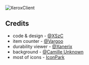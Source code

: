 ![XeroxClient](https://socialify.git.ci/xszcFroakie/XeroxClient/image?custom_description=A+resource+pack+that+provides+modern+user+interface+and+unique+features%2C+for+Bedrock+Edition+only.&description=1&font=Raleway&forks=1&issues=1&logo=https%3A%2F%2Fraw.githubusercontent.com%2FxszcFroakie%2FXeroxClient%2Frefs%2Fheads%2Fmain%2Ftextures%2FXeroxClient%2Fclient_icon%2Fclient_icon.png&name=1&owner=1&pattern=Plus&pulls=1&stargazers=1&theme=Auto)

## Credits

- code & design - [@XSzC](https://space.bilibili.com/687032519)
- item counter - [@Vargoo](https://space.bilibili.com/109421510)
- durability viewer - [@Xanerix](https://space.bilibili.com/381253187)
- background - [@Camille Unknown](https://bsky.app/profile/camilleunknown.bsky.social)
- most of icons - [IconPark](https://iconpark.oceanengine.com/home)

